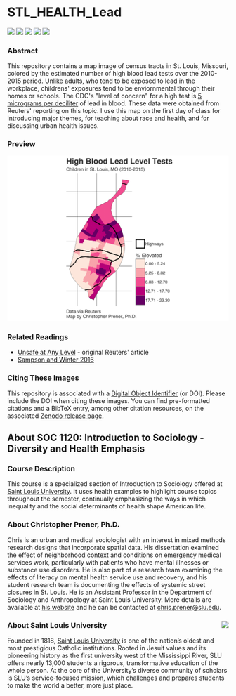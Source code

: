 # STL_HEALTH_Lead

[![](https://img.shields.io/badge/extent-st.%20louis%20city-red.svg)](https://github.com/slu-soc1120/STL_HEALTH_Lead/)
[![](https://img.shields.io/badge/category-health-orange.svg)](https://github.com/slu-soc1120/STL_HEALTH_Lead/)
[![](https://img.shields.io/github/release/slu-soc1120/STL_HEALTH_Lead.svg?label=version)](https://github.com/slu-soc1120/STL_HEALTH_Lead/releases)
[![](https://img.shields.io/github/last-commit/slu-soc1120/STL_HEALTH_Lead.svg)](https://github.com/slu-soc1120/STL_HEALTH_Lead/commits/master)
[![](https://img.shields.io/github/repo-size/slu-soc1120/STL_HEALTH_Lead.svg)](https://github.com/slu-soc1120/STL_HEALTH_Lead/)

### Abstract
This repository contains a map image of census tracts in St. Louis, Missouri, colored by the estimated number of high blood lead tests over the 2010-2015 period. Unlike adults, who tend to be exposed to lead in the workplace, childrens' exposures tend to be enviornmental through their homes or schools. The CDC's "level of concern" for a high test is [5 micrograms per deciliter](https://www.cdc.gov/nceh/lead/acclpp/lead_levels_in_children_fact_sheet.pdf) of lead in blood. These data were obtained from Reuters' reporting on this topic. I use this map on the first day of class for introducing major themes, for teaching about race and health, and for discussing urban health issues.

### Preview
![](results/maps/leadMap-trans.png)

### Related Readings
* [Unsafe at Any Level](https://www.reuters.com/investigates/special-report/usa-lead-testing/) - original Reuters' article
* [Sampson and Winter 2016](https://www.cambridge.org/core/journals/du-bois-review-social-science-research-on-race/article/racial-ecology-of-lead-poisoning/F39AF4724258606DCC1CDA369DC08707)

### Citing These Images
This repository is associated with a [Digital Object Identifier](https://en.wikipedia.org/wiki/Digital_object_identifier) (or DOI). Please include the DOI when citing these images. You can find pre-formatted citations and a BibTeX entry, among other citation resources, on the associated [Zenodo release page]().

## About SOC 1120: Introduction to Sociology - Diversity and Health Emphasis
### Course Description
This course is a specialized section of Introduction to Sociology offered at [Saint Louis University](http://wwww.slu.edu). It uses health examples to highlight course topics throughout the semester, continually emphasizing the ways in which inequality and the social determinants of health shape American life.

### About Christopher Prener, Ph.D.
Chris is an urban and medical sociologist with an interest in mixed methods research designs that incorporate spatial data. His dissertation examined the effect of neighborhood context and conditions on emergency medical services work, particularly with patients who have mental illnesses or substance use disorders. He is also part of a research team examining the effects of literacy on mental health service use and recovery, and his student research team is documenting the effects of systemic street closures in St. Louis. He is an Assistant Professor in the Department of Sociology and Anthropology at Saint Louis University. More details are available at [his website](https://chris-prener.github.io) and he can be contacted at [chris.prener@slu.edu](mailto:chris.prener@slu.edu).

### About Saint Louis University <img src="https://slu-soc5650.github.io/images/sluLogo.png" align="right" />
Founded in 1818, [Saint Louis University](http://wwww.slu.edu) is one of the nation’s oldest and most prestigious Catholic institutions. Rooted in Jesuit values and its pioneering history as the first university west of the Mississippi River, SLU offers nearly 13,000 students a rigorous, transformative education of the whole person. At the core of the University’s diverse community of scholars is SLU’s service-focused mission, which challenges and prepares students to make the world a better, more just place.
